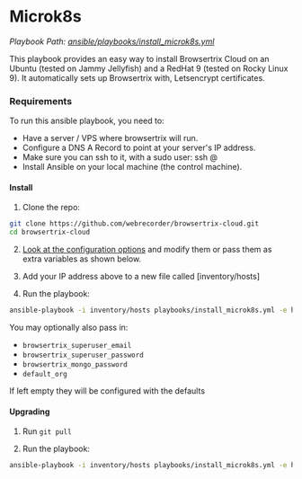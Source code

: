 # Microk8s

*Playbook Path: [ansible/playbooks/install_microk8s.yml](https://github.com/webrecorder/browsertrix-cloud/blob/main/ansible/playbooks/install_microk8s.yml)*

This playbook provides an easy way to install Browsertrix Cloud on an Ubuntu (tested on Jammy Jellyfish) and a RedHat 9 (tested on Rocky Linux 9).
It automatically sets up Browsertrix with, Letsencrypt certificates.

### Requirements

To run this ansible playbook, you need to:

* Have a server / VPS where browsertrix will run.
* Configure a DNS A Record to point at your server's IP address.
* Make sure you can ssh to it, with a sudo user: ssh <your-user>@<your-domain>
* Install Ansible on your local machine (the control machine).

#### Install

1. Clone the repo:
```zsh
git clone https://github.com/webrecorder/browsertrix-cloud.git
cd browsertrix-cloud
```

2. [Look at the configuration options](https://github.com/webrecorder/browsertrix-cloud/blob/main/ansible/group_vars/microk8s/main.yml) and modify them or pass them as extra variables as shown below. 

3. Add your IP address above to a new file called [inventory/hosts]

4. Run the playbook:
```zsh
ansible-playbook -i inventory/hosts playbooks/install_microk8s.yml -e host_ip="1.2.3.4" -e domain_name="yourdomain.com" -e your_user="your_vps_admin_user"
```
You may optionally also pass in:
- `browsertrix_superuser_email`
- `browsertrix_superuser_password`
- `browsertrix_mongo_password`
- `default_org`

If left empty they will be configured with the defaults

#### Upgrading

1. Run `git pull`

2. Run the playbook:
```zsh
ansible-playbook -i inventory/hosts playbooks/install_microk8s.yml -e host_ip="1.2.3.4" -e domain_name="yourdomain.com" -t helm_upgrade
```
